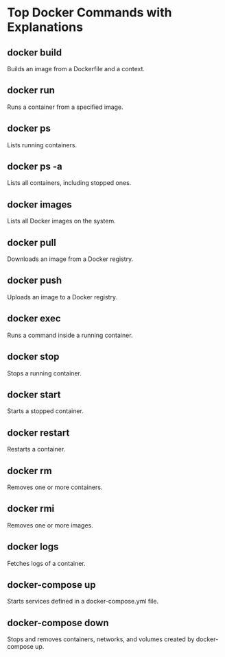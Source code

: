 # Top Docker Commands with Explanations

## docker build
Builds an image from a Dockerfile and a context.

## docker run
Runs a container from a specified image.

## docker ps
Lists running containers.

## docker ps -a
Lists all containers, including stopped ones.

## docker images
Lists all Docker images on the system.

## docker pull
Downloads an image from a Docker registry.

## docker push
Uploads an image to a Docker registry.

## docker exec
Runs a command inside a running container.

## docker stop
Stops a running container.

## docker start
Starts a stopped container.

## docker restart
Restarts a container.

## docker rm
Removes one or more containers.

## docker rmi
Removes one or more images.

## docker logs
Fetches logs of a container.

## docker-compose up
Starts services defined in a docker-compose.yml file.

## docker-compose down
Stops and removes containers, networks, and volumes created by docker-compose up.

